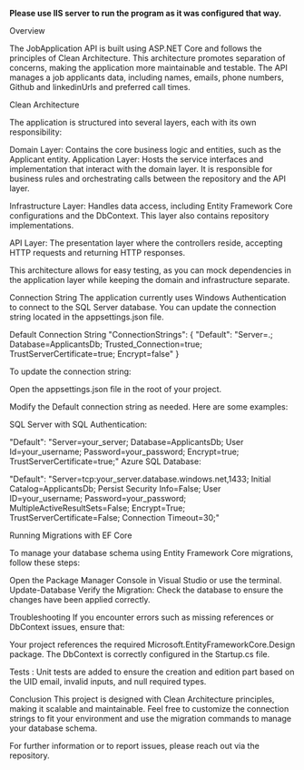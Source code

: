 **Please use IIS server to run the program as it was configured that way.**


Overview

The JobApplication API is built using ASP.NET Core and follows the principles of Clean Architecture. This architecture promotes separation of concerns, making the application more maintainable and testable. The API manages a job applicants data, including names, emails, phone numbers, Github and linkedinUrls and preferred call times.

Clean Architecture

The application is structured into several layers, each with its own responsibility:

Domain Layer: Contains the core business logic and entities, such as the Applicant entity.
Application Layer: Hosts the service interfaces and implementation that interact with the domain layer. It is responsible for business rules and orchestrating calls between the repository and the API layer.

Infrastructure Layer: Handles data access, including Entity Framework Core configurations and the DbContext. This layer also contains repository implementations.

API Layer: The presentation layer where the controllers reside, accepting HTTP requests and returning HTTP responses.

This architecture allows for easy testing, as you can mock dependencies in the application layer while keeping the domain and infrastructure separate.

Connection String
The application currently uses Windows Authentication to connect to the SQL Server database. You can update the connection string located in the appsettings.json file.

Default Connection String
"ConnectionStrings": {
    "Default": "Server=.; Database=ApplicantsDb; Trusted_Connection=true; TrustServerCertificate=true; Encrypt=false"
}

To update the connection string:

Open the appsettings.json file in the root of your project.

Modify the Default connection string as needed. Here are some examples:

SQL Server with SQL Authentication:

"Default": "Server=your_server; Database=ApplicantsDb; User Id=your_username; Password=your_password; Encrypt=true; TrustServerCertificate=true;"
Azure SQL Database:

"Default": "Server=tcp:your_server.database.windows.net,1433; Initial Catalog=ApplicantsDb; Persist Security Info=False; User ID=your_username; Password=your_password; MultipleActiveResultSets=False; Encrypt=True; TrustServerCertificate=False; Connection Timeout=30;"

Running Migrations with EF Core

To manage your database schema using Entity Framework Core migrations, follow these steps:

Open the Package Manager Console in Visual Studio or use the terminal.
Update-Database
Verify the Migration: Check the database to ensure the changes have been applied correctly.

Troubleshooting
If you encounter errors such as missing references or DbContext issues, ensure that:

Your project references the required Microsoft.EntityFrameworkCore.Design package.
The DbContext is correctly configured in the Startup.cs file.

Tests : 
Unit tests are added to ensure the creation and edition part based on the UID email, invalid inputs, and null required types.

Conclusion
This project is designed with Clean Architecture principles, making it scalable and maintainable. Feel free to customize the connection strings to fit your environment and use the migration commands to manage your database schema.

For further information or to report issues, please reach out via the repository.
